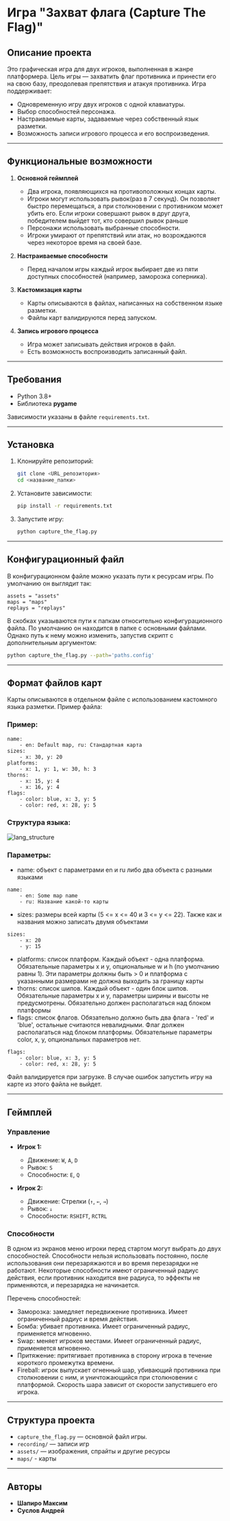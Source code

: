 # Игра "Захват флага (Capture The Flag)"
## Описание проекта
Это графическая игра для двух игроков, выполненная в жанре платформера. Цель игры — захватить флаг противника и принести его на свою базу, преодолевая препятствия и атакуя противника. Игра поддерживает:

- Одновременную игру двух игроков с одной клавиатуры.
- Выбор способностей персонажа.
- Настраиваемые карты, задаваемые через собственный язык разметки.
- Возможность записи игрового процесса и его воспроизведения.

---

## Функциональные возможности

1. **Основной геймплей**
   - Два игрока, появляющихся на противоположных концах карты.
   - Игроки могут использовать рывок(раз в 7 секунд). Он позволяет быстро перемещаться, а при столкновении с противником может убить его. Если игроки совершают рывок в друг друга, победителем выйдет тот, кто совершил рывок раньше
   - Персонажи использовать выбранные способности.
   - Игроки умирают от препятствий или атак, но возрождаются через некоторое время на своей базе.

2. **Настраиваемые способности**
   - Перед началом игры каждый игрок выбирает две из пяти доступных способностей (например, заморозка соперника).

3. **Кастомизация карты**
   - Карты описываются в файлах, написанных на собственном языке разметки.
   - Файлы карт валидируются перед запуском.

4. **Запись игрового процесса**
   - Игра может записывать действия игроков в файл.
   - Есть возможность воспроизводить записанный файл.

---

## Требования

- Python 3.8+
- Библиотека **pygame**

Зависимости указаны в файле `requirements.txt`.

---

## Установка

1. Клонируйте репозиторий:
   ```bash
   git clone <URL_репозитория>
   cd <название_папки>
   ```

2. Установите зависимости:
   ```bash
   pip install -r requirements.txt
   ```

3. Запустите игру:
   ```bash
   python capture_the_flag.py
   ```

---
## Конфигурационный файл
В конфигурационном файле можно указать пути к ресурсам игры. По умолчанию он выглядит так:
```config
assets = "assets"
maps = "maps"
replays = "replays"
```
В скобках указываются пути к папкам относительно конфигурационного файла. По умолчанию он находится в папке с основными файлами. Однако путь к нему можно изменить, запустив скрипт с дополнительным аргументом:
```bash
python capture_the_flag.py --path='paths.config'
```

---

## Формат файлов карт

Карты описываются в отдельном файле с использованием кастомного языка разметки. Пример файла:
### Пример:
```ctfmap
name:
    - en: Default map, ru: Стандартная карта
sizes:
    - x: 30, y: 20
platforms:
    - x: 1, y: 1, w: 30, h: 3
thorns:
    - x: 15, y: 4
    - x: 16, y: 4
flags:
    - color: blue, x: 3, y: 5
    - color: red, x: 28, y: 5
```
### Структура языка:
![lang_structure](https://drive.google.com/uc?id=1cDSYhsYOmkxnZAPp0Gm-iRt1ovIKk2Se)
### Параметры:
- name: объект с параметрами en и ru либо два объекта с разными языками
```ctfmap
name:
    - en: Some map name
    - ru: Название какой-то карты
```
- sizes: размеры всей карты (5 <= x <= 40 и 3 <= y <= 22). Также как и названия можно записать двумя объектами
```ctfmap
sizes:
    - x: 20
    - y: 15
```
- platforms: список платформ. Каждый объект - одна платформа. Обязательные параметры x и y, опциональные w и h (по умолчанию равны 1). Эти параметры должны быть > 0 и платформа с указанными размерами не должна выходить за границу карты
- thorns: список шипов. Каждый объект - один блок шипов. Обязательные параметры x и y, параметры ширины и высоты не предусмотрены. Обязательно должен располагаться над блоком платформы
- flags: список флагов. Обязательно должно быть два флага - 'red' и 'blue', остальные считаются невалидными. Флаг должен располагаться над блоком платформы. Обязательные параметры color, x, y, опциональных параметров нет.
```ctfmap
flags:
	- color: blue, x: 3, y: 5
	- color: red, x: 28, y: 5
```

Файл валидируется при загрузке. В случае ошибок запустить игру на карте из этого файла не выйдет.

---

## Геймплей

### Управление

- **Игрок 1:**
  - Движение: `W`, `A`, `D`
  - Рывок: `S`
  - Способности: `E`, `Q`

- **Игрок 2:**
  - Движение: Стрелки (`↑`, `←`, `→`)
  - Рывок: `↓`
  - Способности: `RSHIFT`, `RCTRL`

### Способности
В одном из экранов меню игроки перед стартом могут выбрать до двух способностей. Способности нельзя использовать постоянно, после использования они перезаряжаются и во время перезарядки не работают. Некоторые способности имеют ограниченный радиус действия, если противник находится вне радиуса, то эффекты не применяются, и перезарядка не начинается.

Перечень способностей:
- Заморозка: замедляет передвижение противника. Имеет ограниченный радиус и время действия.
- Бомба: убивает противника. Имеет ограниченный радиус, применяется мгновенно.
- Swap: меняет игроков местами. Имеет ограниченный радиус, применяется мгновенно.
- Притяжение: притягивает противника в сторону игрока в течение короткого промежутка времени.
- Fireball: игрок выпускает огненный шар, убивающий противника при столкновении с ним, и уничтожающийся при столкновении с платформой. Скорость шара зависит от скорости запустившего его игрока.

---

## Структура проекта

- `capture_the_flag.py` — основной файл игры.
- `recording/` — записи игр
- `assets/` — изображения, спрайты и другие ресурсы
- `maps/` - карты

---

## Авторы
- **Шапиро Максим**  
- **Суслов Андрей**
